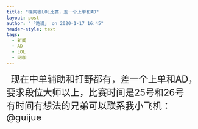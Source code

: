 ```yaml
---
title: "嘿网咖LOL比赛，差一个上单和AD"
layout: post
author: "「诡谲」 on 2020-1-17 16:45"
header-style: text
tags:
  - 新闻
  - AD
  - LOL
  - 网咖
---
```


<head></head>
<body>
  &nbsp;&nbsp;
 <font size="5">现在中单辅助和打野都有，差一个上单和AD，要求段位大师以上，比赛时间是25号和26号</font>
 <br> 
 <font size="5"> 有时间有想法的兄弟可以联系我小飞机： @guijue</font>
 <br>
</body>



